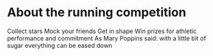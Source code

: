 # About the running competition

Collect stars
Mock your friends
Get in shape
Win prizes for athletic performance and commitment
As Mary Poppins said: with a little bit of sugar everything can be eased down

